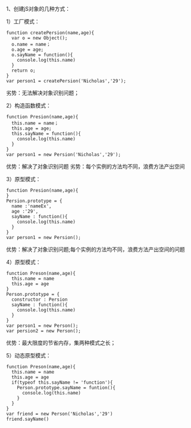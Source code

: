 1、创建jS对象的几种方式：
 
 1）工厂模式：
  ```
  function createPersion(name,age){
    var o = new Object();
    o.name = name；
    o.age = age;
    o.sayName = function(){
      console.log(this.name)
    }
    return o;
  }
  var person1 = createPersion('Nicholas','29');
  ```
  劣势：无法解决对象识别问题；
  
  2）构造函数模式：
  ```
  function Presion(name,age){
    this.name = name；
    this.age = age;
    this.sayName = function(){
      console.log(this.name)
    }
  }
  var person1 = new Persion('Nicholas','29');
  ```
  优势：解决了对象识别问题
  劣势：每个实例的方法均不同，浪费方法产出空间
  
  3）原型模式：
  ```
  function Presion(name,age){
  }
  Persion.prototype = {
    name :'nameEx',
    age :'29',
    sayName : function(){
      console.log(this.name)
    }
  }
  var person1 = new Persion();
  ```
  优势：解决了对象识别问题;每个实例的方法均不同，浪费方法产出空间的问题
  
  
  4）原型模式：
  ```
  function Preson(name,age){
    this.name = name
    this.age = age
  }
  Person.prototype = {
    constructor : Persion
    sayName : function(){
      console.log(this.name)
    }
  }
  var person1 = new Person();
  var persion2 = new Person();
  ```
  优势：最大限度的节省内存，集两种模式之长；
  
  5）动态原型模式：
  ```
  function Preson(name,age){
    this.name = name
    this.age = age
    if(typeof this.sayName != 'function'){
      Person.prototype.sayName = funtion(){
        console.log(this.name)
      }
    }   
  }
  var friend = new Person('Nicholas','29')
  friend.sayName()
  ```
 
